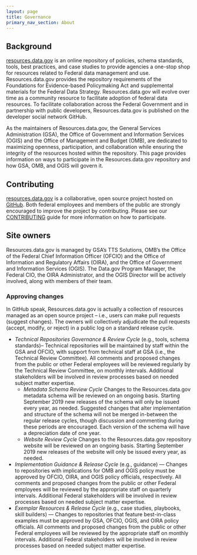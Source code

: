 ```yaml
---
layout: page
title: Governance
primary_nav_section: About
---
```


## Background

[resources.data.gov](https://resources.data.gov/) is an online repository of
policies, schema standards, tools, best practices, and case studies to provide
agencies a one-stop shop for resources related to Federal data management and
use. Resources.data.gov provides the repository requirements of the Foundations
for Evidence-based Policymaking Act and supplemental materials for the Federal
Data Strategy. Resources.data.gov will evolve over time as a community resource
to facilitate adoption of federal data resources. To facilitate collaboration
across the Federal Government and in partnership with public developers,
Resources.data.gov is published on the developer social network GitHub.

As the maintainers of Resources.data.gov, the General Services Administration
(GSA), the Office of Government and Information Services (OGIS) and the Office
of Management and Budget (OMB), are dedicated to maximizing openness,
participation, and collaboration while ensuring the integrity of the resources
hosted within the repository. This page provides information on ways to
participate in the Resources.data.gov repository and how GSA, OMB, and OGIS will
govern it.


## Contributing

[resources.data.gov](https://resources.data.gov/) is a collaborative, open
source project hosted on [GitHub](https://github.com/). Both federal employees
and members of the public are strongly encouraged to improve the project by
contributing. Please see our [CONTRIBUTING](https://github.com/GSA/resources.data.gov/blob/develop/CONTRIBUTING.md)
guide for more information on how to participate.


## Site owners

Resources.data.gov is managed by GSA’s TTS Solutions, OMB’s the Office of the
Federal Chief Information Officer (OFCIO) and the Office of Information and
Regulatory Affairs (OIRA), and the Office of Government and Information Services
(OGIS). The Data.gov Program Manager, the Federal CIO, the OIRA Administrator,
and the OGIS Director will be actively involved, along with members of their
team.


### Approving changes

In GitHub speak, Resources.data.gov is actually a collection of resources managed as an open source project – i.e., users can make pull requests (suggest changes). The owners will collectively adjudicate the pull requests (accept, modify, or reject) in a public log on a standard release cycle.

* _Technical Repositories Governance & Review Cycle_ (e.g., tools, schema standards)– Technical repositories will be maintained by staff within the GSA and OFCIO, with support from technical staff at GSA (i.e., the Technical Review Committee). All comments and proposed changes from the public or other Federal employees will be reviewed regularly by the Technical Review Committee, on monthly intervals. Additional stakeholders will be involved in review processes based on needed subject matter expertise.
  * _Metadata Schema Review Cycle_ Changes to the Resources.data.gov metadata schema will be reviewed on an ongoing basis. Starting September 2019 new releases of the schema will only be issued every year, as needed. Suggested changes that alter implementation and structure of the schema will not be merged in-between the regular release cycles, though discussion and commenting during these periods are encouraged. Each version of the schema will have a depreciation date of one year.
  * _Website Review Cycle_ Changes to the Resources.data.gov repository website will be reviewed on an ongoing basis. Starting September 2019 new releases of the website will only be issued every year, as needed.
 * _Implementation Guidance & Release Cycle_ (e.g., guidance) — Changes to repositories with implications for OMB and OGIS policy must be approved by OFCIO, OIRA, and OGIS policy officials, respectively. All comments and proposed changes from the public or other Federal employees will be reviewed by the appropriate staff on quarterly intervals. Additional Federal stakeholders will be involved in review processes based on needed subject matter expertise.
 * _Exemplar Resources & Release Cycle_ (e.g., case studies, playbooks, skill builders) — Changes to repositories that feature best-in-class examples must be approved by GSA, OFCIO, OGIS, and OIRA policy officials. All comments and proposed changes from the public or other Federal employees will be reviewed by the appropriate staff on monthly intervals. Additional Federal stakeholders will be involved in review processes based on needed subject matter expertise.
